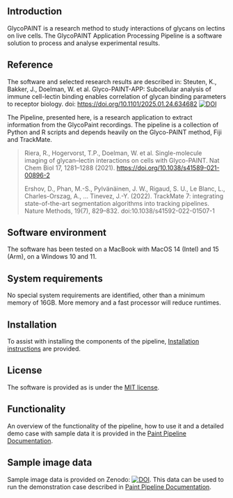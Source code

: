 ## Introduction

GlycoPAINT is a research method to study interactions of glycans on lectins on live cells. The GlycoPAINT Application Processing Pipeline is a software solution to process and analyse experimental results.

## Reference
The software and selected research results are described in:  Steuten, K., Bakker, J., Doelman, W.  et al. Glyco-PAINT-APP: Subcellular analysis of immune cell-lectin binding enables correlation of glycan binding parameters to receptor biology.  doi: https://doi.org/10.1101/2025.01.24.634682 [![DOI](https://img.shields.io/badge/bioRxiv-10.1101%2F2025.01.24.634682-blue)](https://doi.org/10.1101/2025.01.24.634682)

The Pipeline, presented here, is a research application to extract information from the GlycoPaint recordings. The pipeline is a collection of Python and R scripts and depends heavily on the Glyco-PAINT method, Fiji and TrackMate.

> Riera, R., Hogervorst, T.P., Doelman, W. et al. Single-molecule imaging of glycan–lectin interactions on cells with Glyco-PAINT. Nat Chem Biol 17, 1281–1288 (2021). https://doi.org/10.1038/s41589-021-00896-2
> 
> Ershov, D., Phan, M.-S., Pylvänäinen, J. W., Rigaud, S. U., Le Blanc, L., Charles-Orszag, A., … Tinevez, J.-Y. (2022).
TrackMate 7: integrating state-of-the-art segmentation algorithms into tracking pipelines. Nature Methods, 19(7),
829–832. doi:10.1038/s41592-022-01507-1

## Software environment 
The software has been tested on a MacBook with MacOS 14 (Intel) and 15 (Arm), on a Windows 10 and 11. 

## System requirements
No special system requirements are identified, other than a minimum memory of 16GB. More memory and a fast processor will reduce runtimes. 

## Installation
To assist with installing the components of the pipeline, [Installation instructions](doc/Installation.md) are provided.

## License
The software is provided as is under the [MIT license](LICENSE).

## Functionality
An overview of the functionality of the pipeline, how to use it and a detailed demo case with sample data it is provided in the [Paint Pipeline Documentation](doc/Paint_Pipeline_Documentation.md).

## Sample image data 
Sample image data is provided on Zenodo: [![DOI](https://zenodo.org/badge/DOI/10.5281/zenodo.14196381.svg)](https://doi.org/10.5281/zenodo.14196381). This data can be used to run the demonstration case described in [Paint Pipeline Documentation](doc/Paint_Pipeline_Documentation.md).
